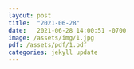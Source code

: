 ```yaml
---
layout: post
title:  "2021-06-28"
date:   2021-06-28 14:00:51 -0700
image: /assets/img/1.jpg
pdf: /assets/pdf/1.pdf
categories: jekyll update
---
```

